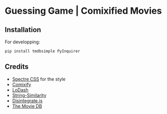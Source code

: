 # Guessing Game | Comixified Movies


## Installation

For developping:
```
pip install tmdbsimple PyInquirer
```


## Credits

- [Spectre CSS](ttps://picturepan2.github.io/spectre/) for the style
- [Comixify](https://github.com/maciej3031/comixify)
- [LoDash](https://lodash.com/)
- [String-Similarity](https://github.com/aceakash/string-similarity)
- [Disintegrate.js](https://zachsaucier.github.io/Disintegrate/)
- [The Movie DB](https://www.themoviedb.org)
